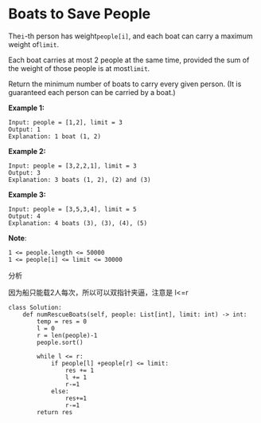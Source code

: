 # Boats to Save People

The`i`-th person has weight`people[i]`, and each boat can carry a maximum weight of`limit`.

Each boat carries at most 2 people at the same time, provided the sum of the weight of those people is at most`limit`.

Return the minimum number of boats to carry every given person. \(It is guaranteed each person can be carried by a boat.\)

**Example 1:**

```text
Input: people = [1,2], limit = 3
Output: 1
Explanation: 1 boat (1, 2)
```

**Example 2:**

```text
Input: people = [3,2,2,1], limit = 3
Output: 3
Explanation: 3 boats (1, 2), (2) and (3)
```

**Example 3:**

```text
Input: people = [3,5,3,4], limit = 5
Output: 4
Explanation: 4 boats (3), (3), (4), (5)
```

**Note**:

```text
1 <= people.length <= 50000
1 <= people[i] <= limit <= 30000
```

分析

因为船只能载2人每次，所以可以双指针夹逼，注意是 l&lt;=r

```text
class Solution:
    def numRescueBoats(self, people: List[int], limit: int) -> int:                
        temp = res = 0 
        l = 0
        r = len(people)-1
        people.sort()

        while l <= r:
            if people[l] +people[r] <= limit:
                res += 1
                l += 1
                r-=1
            else:
                res+=1
                r-=1
        return res
```

